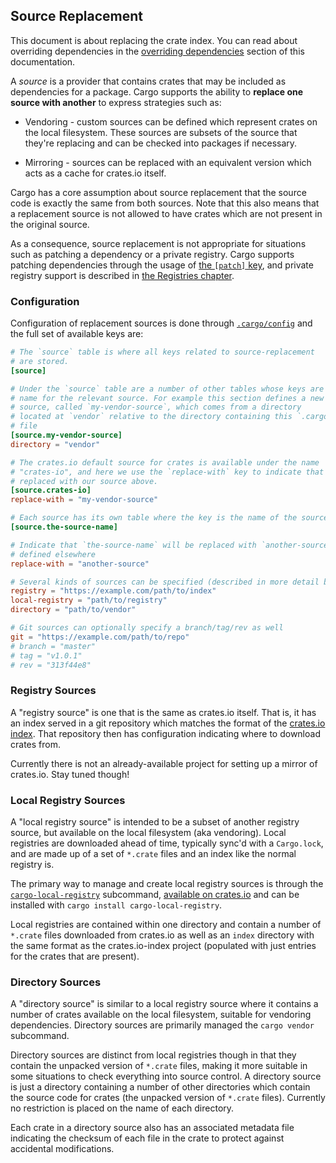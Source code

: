 ## Source Replacement

This document is about replacing the crate index. You can read about overriding
dependencies in the [overriding dependencies] section of this
documentation.

A *source* is a provider that contains crates that may be included as
dependencies for a package. Cargo supports the ability to **replace one source
with another** to express strategies such as:

* Vendoring - custom sources can be defined which represent crates on the local
  filesystem. These sources are subsets of the source that they're replacing and
  can be checked into packages if necessary.

* Mirroring - sources can be replaced with an equivalent version which acts as a
  cache for crates.io itself.

Cargo has a core assumption about source replacement that the source code is
exactly the same from both sources. Note that this also means that
a replacement source is not allowed to have crates which are not present in the
original source.

As a consequence, source replacement is not appropriate for situations such as
patching a dependency or a private registry. Cargo supports patching
dependencies through the usage of [the `[patch]` key][overriding
dependencies], and private registry support is described in [the Registries
chapter][registries].

[replace-section]: manifest.md#the-replace-section
[overriding dependencies]: overriding-dependencies.md
[registries]: registries.md

### Configuration

Configuration of replacement sources is done through [`.cargo/config`][config]
and the full set of available keys are:

```toml
# The `source` table is where all keys related to source-replacement
# are stored.
[source]

# Under the `source` table are a number of other tables whose keys are a
# name for the relevant source. For example this section defines a new
# source, called `my-vendor-source`, which comes from a directory
# located at `vendor` relative to the directory containing this `.cargo/config`
# file
[source.my-vendor-source]
directory = "vendor"

# The crates.io default source for crates is available under the name
# "crates-io", and here we use the `replace-with` key to indicate that it's
# replaced with our source above.
[source.crates-io]
replace-with = "my-vendor-source"

# Each source has its own table where the key is the name of the source
[source.the-source-name]

# Indicate that `the-source-name` will be replaced with `another-source`,
# defined elsewhere
replace-with = "another-source"

# Several kinds of sources can be specified (described in more detail below):
registry = "https://example.com/path/to/index"
local-registry = "path/to/registry"
directory = "path/to/vendor"

# Git sources can optionally specify a branch/tag/rev as well
git = "https://example.com/path/to/repo"
# branch = "master"
# tag = "v1.0.1"
# rev = "313f44e8"
```

[config]: config.md

### Registry Sources

A "registry source" is one that is the same as crates.io itself. That is, it has
an index served in a git repository which matches the format of the
[crates.io index](https://github.com/rust-lang/crates.io-index). That repository
then has configuration indicating where to download crates from.

Currently there is not an already-available project for setting up a mirror of
crates.io. Stay tuned though!

### Local Registry Sources

A "local registry source" is intended to be a subset of another registry
source, but available on the local filesystem (aka vendoring). Local registries
are downloaded ahead of time, typically sync'd with a `Cargo.lock`, and are
made up of a set of `*.crate` files and an index like the normal registry is.

The primary way to manage and create local registry sources is through the
[`cargo-local-registry`][cargo-local-registry] subcommand,
[available on crates.io][cargo-local-registry] and can be installed with
`cargo install cargo-local-registry`.

[cargo-local-registry]: https://crates.io/crates/cargo-local-registry

Local registries are contained within one directory and contain a number of
`*.crate` files downloaded from crates.io as well as an `index` directory with
the same format as the crates.io-index project (populated with just entries for
the crates that are present).

### Directory Sources

A "directory source" is similar to a local registry source where it contains a
number of crates available on the local filesystem, suitable for vendoring
dependencies. Directory sources are primarily managed the `cargo vendor`
subcommand.

Directory sources are distinct from local registries though in that they contain
the unpacked version of `*.crate` files, making it more suitable in some
situations to check everything into source control. A directory source is just a
directory containing a number of other directories which contain the source code
for crates (the unpacked version of `*.crate` files). Currently no restriction
is placed on the name of each directory.

Each crate in a directory source also has an associated metadata file indicating
the checksum of each file in the crate to protect against accidental
modifications.
